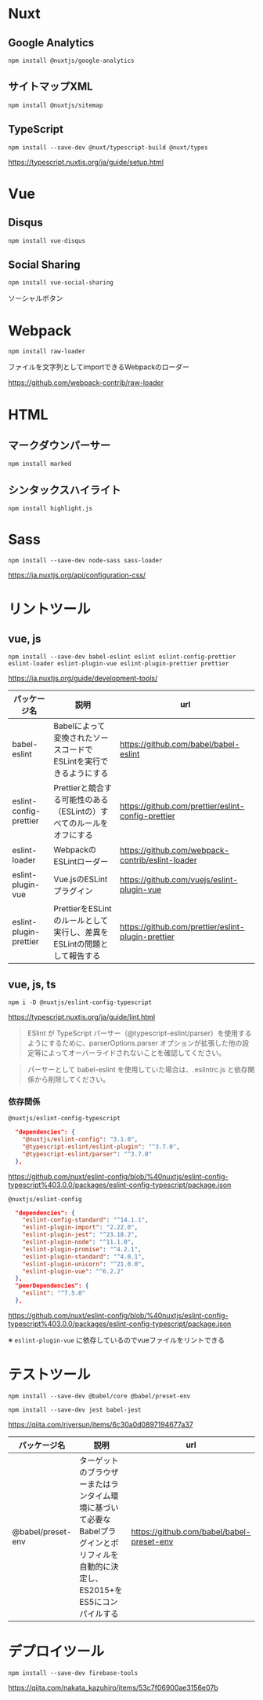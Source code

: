 # Nuxt

## Google Analytics

```
npm install @nuxtjs/google-analytics
```

## サイトマップXML

```
npm install @nuxtjs/sitemap
```

## TypeScript

```
npm install --save-dev @nuxt/typescript-build @nuxt/types
```

https://typescript.nuxtjs.org/ja/guide/setup.html

# Vue

## Disqus

```
npm install vue-disqus
```

## Social Sharing

```
npm install vue-social-sharing
```

ソーシャルボタン

# Webpack

```
npm install raw-loader
```

ファイルを文字列としてimportできるWebpackのローダー

https://github.com/webpack-contrib/raw-loader

# HTML

## マークダウンパーサー

```
npm install marked
```

## シンタックスハイライト

```
npm install highlight.js
```

# Sass

```
npm install --save-dev node-sass sass-loader
```

https://ja.nuxtjs.org/api/configuration-css/

# リントツール

## vue, js

```
npm install --save-dev babel-eslint eslint eslint-config-prettier eslint-loader eslint-plugin-vue eslint-plugin-prettier prettier
```

https://ja.nuxtjs.org/guide/development-tools/

|パッケージ名|説明|url|
|---|---|---|
|babel-eslint|Babelによって変換されたソースコードでESLintを実行できるようにする|https://github.com/babel/babel-eslint|
|eslint-config-prettier|Prettierと競合する可能性のある（ESLintの）すべてのルールをオフにする|https://github.com/prettier/eslint-config-prettier|
|eslint-loader|WebpackのESLintローダー|https://github.com/webpack-contrib/eslint-loader|
|eslint-plugin-vue|Vue.jsのESLintプラグイン|https://github.com/vuejs/eslint-plugin-vue|
|eslint-plugin-prettier|PrettierをESLintのルールとして実行し、差異をESLintの問題として報告する|https://github.com/prettier/eslint-plugin-prettier|

## vue, js, ts

```
npm i -D @nuxtjs/eslint-config-typescript
```

https://typescript.nuxtjs.org/ja/guide/lint.html

> ESlint が TypeScript パーサー（@typescript-eslint/parser）を使用するようにするために、parserOptions.parser オプションが拡張した他の設定等によってオーバーライドされないことを確認してください。

> パーサーとして babel-eslint を使用していた場合は、.eslintrc.js と依存関係から削除してください。

### 依存関係

`@nuxtjs/eslint-config-typescript`

```json
  "dependencies": {
    "@nuxtjs/eslint-config": "3.1.0",
    "@typescript-eslint/eslint-plugin": "^3.7.0",
    "@typescript-eslint/parser": "^3.7.0"
  },
```

https://github.com/nuxt/eslint-config/blob/%40nuxtjs/eslint-config-typescript%403.0.0/packages/eslint-config-typescript/package.json

`@nuxtjs/eslint-config`

```json
  "dependencies": {
    "eslint-config-standard": "^14.1.1",
    "eslint-plugin-import": "2.22.0",
    "eslint-plugin-jest": "^23.18.2",
    "eslint-plugin-node": "^11.1.0",
    "eslint-plugin-promise": "^4.2.1",
    "eslint-plugin-standard": "^4.0.1",
    "eslint-plugin-unicorn": "^21.0.0",
    "eslint-plugin-vue": "^6.2.2"
  },
  "peerDependencies": {
    "eslint": "^7.5.0"
  },
```

https://github.com/nuxt/eslint-config/blob/%40nuxtjs/eslint-config-typescript%403.0.0/packages/eslint-config-typescript/package.json

※ `eslint-plugin-vue` に依存しているのでvueファイルをリントできる

# テストツール

```
npm install --save-dev @babel/core @babel/preset-env
```

```
npm install --save-dev jest babel-jest
```

https://qiita.com/riversun/items/6c30a0d0897194677a37

|パッケージ名|説明|url|
|---|---|---|
|@babel/preset-env|ターゲットのブラウザーまたはランタイム環境に基づいて必要なBabelプラグインとポリフィルを自動的に決定し、ES2015+をES5にコンパイルする|https://github.com/babel/babel-preset-env|

# デプロイツール

```
npm install --save-dev firebase-tools
```

https://qiita.com/nakata_kazuhiro/items/53c7f06900ae3156e07b
